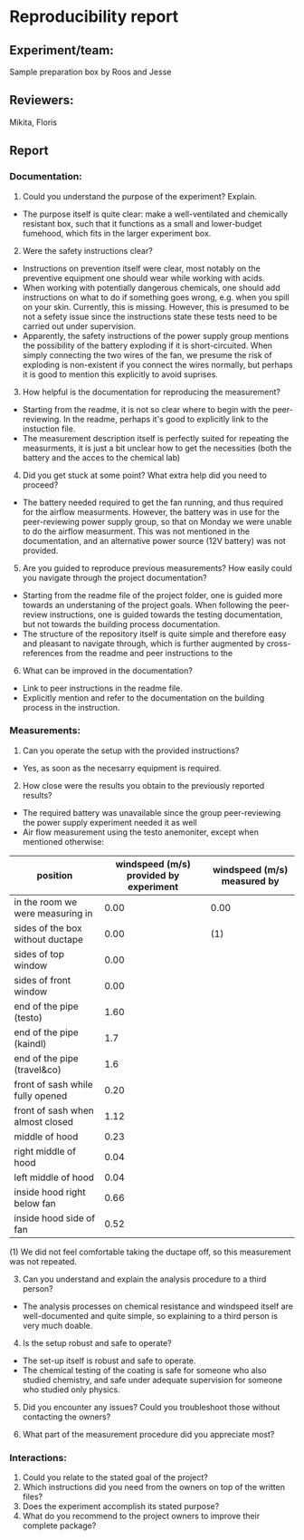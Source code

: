 # Reproducibility report

## Experiment/team: 
Sample preparation box by Roos and Jesse

## Reviewers: 
Mikita, Floris

## Report 

### Documentation:

1.	Could you understand the purpose of the experiment? Explain.
- The purpose itself is quite clear: make a well-ventilated and chemically resistant box, such that it functions as a small and lower-budget fumehood, which fits in the larger experiment box.

2.	Were the safety instructions clear?
- Instructions on prevention itself were clear, most notably on the preventive equipment one should wear while working with acids.
- When working with potentially dangerous chemicals, one should add instructions on what to do if something goes wrong, e.g. when you spill on your skin. Currently, this is missing. However, this is presumed to be not a sefety issue since the instructions state these tests need to be carried out under supervision.
- Apparently, the safety instructions of the power supply group mentions the possibility of the battery exploding if it is short-circuited. When simply connecting the two wires of the fan, we presume the risk of exploding is non-existent if you connect the wires normally, but perhaps it is good to mention this explicitly to avoid suprises.

3.	How helpful is the documentation for reproducing the measurement?
- Starting from the readme, it is not so clear where to begin with the peer-reviewing. In the readme, perhaps it's good to explicitly link to the instuction file.
- The measurement description itself is perfectly suited for repeating the measurments, it is just a bit unclear how to get the necessities (both the battery and the acces to the chemical lab)

4.	Did you get stuck at some point? What extra help did you need to proceed?
- The battery needed required to get the fan running, and thus required for the airflow measurments. However, the battery was in use for the peer-reviewing power supply group, so that on Monday we were unable to do the airflow measurment. This was not mentioned in the documentation, and an alternative power source (12V battery) was not provided.

5.	Are you guided to reproduce previous measurements? How easily could you navigate through the project documentation?
- Starting from the readme file of the project folder, one is guided more towards an understaning of the project goals. When following the peer-review instructions, one is guided towards the testing documentation, but not towards the building process documentation.
- The structure of the repository itself is quite simple and therefore easy and pleasant to navigate through, which is further augmented by cross-references from the readme and peer instructions to the  

6.	What can be improved in the documentation?
- Link to peer instructions in the readme file.
- Explicitly mention and refer to the documentation on the building process in the instruction.

### Measurements:

1.	Can you operate the setup with the provided instructions? 
- Yes, as soon as the necesarry equipment is required.

2.	How close were the results you obtain to the previously reported results?
- The required battery was unavailable since the group peer-reviewing the power supply experiment needed it as well
- Air flow measurement using the testo anemoniter, except when mentioned otherwise:

|position|windspeed (m/s) provided by experiment|windspeed (m/s) measured by 
| ------ | -------- | -------- |
|in the room we were measuring in| 0.00|0.00|
|sides of the box without ductape| 0.00| (1)|
|sides of top window|0.00||
|sides of front window|0.00||
|end of the pipe (testo)| 1.60||
|end of the pipe (kaindl)| 1.7||
|end of the pipe (travel&co)| 1.6||
|front of sash while fully opened|0.20||
|front of sash when almost closed|1.12||
|middle of hood| 0.23||
|right middle of hood| 0.04||
|left middle of hood| 0.04||
|inside hood right below fan| 0.66||
|inside hood side of fan| 0.52||

(1) We did not feel comfortable taking the ductape off, so this measurement was not repeated.

3.	Can you understand and explain the analysis procedure to a third person?
- The analysis processes on chemical resistance and windspeed itself are well-documented and quite simple, so explaining to a third person is very much doable.

4.	Is the setup robust and safe to operate? 
- The set-up itself is robust and safe to operate.
- The chemical testing of the coating is safe for someone who also studied chemistry, and safe under adequate supervision for someone who studied only physics.

5.	Did you encounter any issues? Could you troubleshoot those without contacting the owners?


6.	What part of the measurement procedure did you appreciate most?

### Interactions:

1.	Could you relate to the stated goal of the project?
2.	Which instructions did you need from the owners on top of the written files?
3.	Does the experiment accomplish its stated purpose?
4.	What do you recommend to the project owners to improve their complete package?
